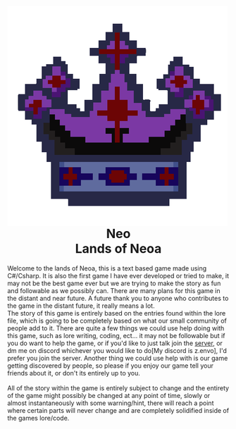 <!--- A note for anyone who contributes to this game in the future, as of now February 13th 2024 I will have to leave in a few months for three months and I will be unable to access any of my electronic devices except for my phone, which I will be unable to use github, discord, or anything that is not google docs or call and messaging service. I'm extremely sorry for this inconvincience and I hope it doesn't cause too many problems. -->


<h1 align="center"><img align="left" src="Docs/Images/Icon/Neoan-Crown-IconV3.png">
Neo<br>Lands of Neoa</h1>
Welcome to the lands of Neoa, this is a text based game made using C#/Csharp. It is also the first game I have ever developed or tried to make, it may not be the best game ever but we are trying to make the story as fun and followable as we possibly can. There are many plans for this game in the distant and near future. A future thank you to anyone who contributes to the game in the distant future, it really means a lot. 
<br>
The story of this game is entirely based on the entries found within the lore file, which is going to be completely based on what our small community of people add to it. There are quite a few things we could use help doing with this game, such as lore writing, coding, ect... it may not be followable but if you do want to help the game, or if you'd like to just talk join the <a href="https://discord.gg/EsRTWUwbvp">server</a>, or dm me on discord whichever you would like to do[My discord is z.envo], I'd prefer you join the server. Another thing we could use help with is our game getting discovered by people, so please if you enjoy our game tell your friends about it, or don't its entirely up to you. 
<br><br>
All of the story within the game is entirely subject to change and the entirety of the game might possibly be changed at any point of time, slowly or almost instantaneously with some warning/hint, there will reach a point where certain parts will never change and are completely solidified inside of the games lore/code.